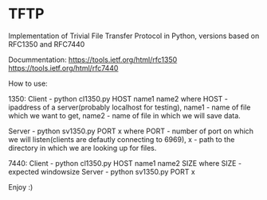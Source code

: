 # TFTP
Implementation of Trivial File Transfer Protocol in Python, versions based on RFC1350 and RFC7440

Docummentation:
https://tools.ietf.org/html/rfc1350
https://tools.ietf.org/html/rfc7440

How to use:

1350:
Client - python cl1350.py HOST name1 name2
where HOST - ipaddress of a server(probably localhost for testing),
name1 - name of file which we want to get,
name2 - name of file in which we will save data.

Server - python sv1350.py PORT x
where PORT - number of port on which we will listen(clients are defautly connecting to 6969),
x - path to the directory in which we are looking up for files.

7440:
Client - python cl1350.py HOST name1 name2 SIZE
where SIZE - expected windowsize
Server - python sv1350.py PORT x

Enjoy :)
